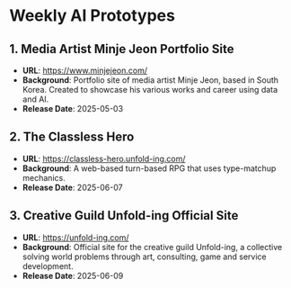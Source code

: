 # Weekly AI Prototypes
## 1. Media Artist Minje Jeon Portfolio Site
- **URL**: https://www.minjejeon.com/
- **Background**: Portfolio site of media artist Minje Jeon, based in South Korea.
  Created to showcase his various works and career using data and AI.
- **Release Date**: 2025-05-03

## 2. The Classless Hero
- **URL**: https://classless-hero.unfold-ing.com/
- **Background**: A web-based turn-based RPG that uses type-matchup mechanics.
- **Release Date**: 2025-06-07

## 3. Creative Guild Unfold-ing Official Site
- **URL**: https://unfold-ing.com/
- **Background**: Official site for the creative guild Unfold-ing, a collective solving world problems
  through art, consulting, game and service development.
- **Release Date**: 2025-06-09
